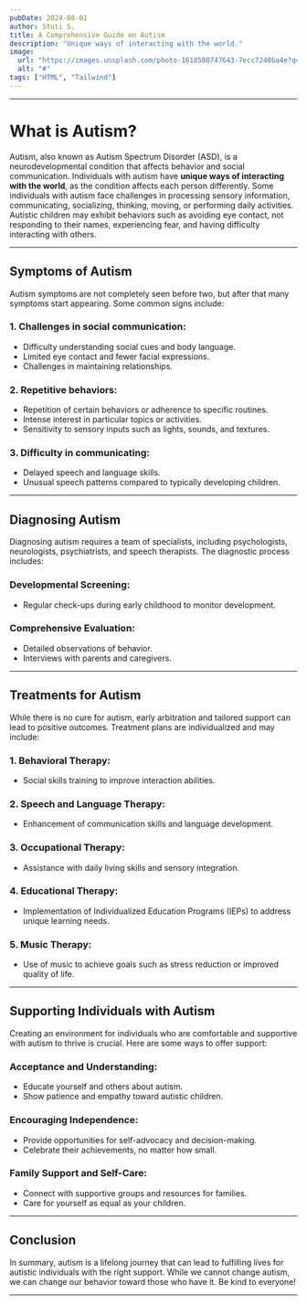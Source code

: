```yaml
---
pubDate: 2024-08-01
author: Stuti S.
title: A Comprehensive Guide on Autism
description: "Unique ways of interacting with the world."
image:
  url: "https://images.unsplash.com/photo-1618580747643-7ecc7240ba4e?q=80&w=2787&auto=format&fit=crop&ixlib=rb-4.0.3&ixid=M3wxMjA3fDB8MHxwaG90by1wYWdlfHx8fGVufDB8fHx8fA%3D%3D"
  alt: "#"
tags: ["HTML", "Tailwind"]
---
```


***
# What is Autism?

Autism, also known as Autism Spectrum Disorder (ASD), is a neurodevelopmental condition that affects behavior and social communication. Individuals with autism have **unique ways of interacting with the world**, as the condition affects each person differently.
Some individuals with autism face challenges in processing sensory information, communicating, socializing, thinking, moving, or performing daily activities.
<br>
Autistic children may exhibit behaviors such as avoiding eye contact, not responding to their names, experiencing fear, and having difficulty interacting with others.
***
## Symptoms of Autism
Autism symptoms are not completely seen before two, but after that many symptoms start appearing. Some common signs include:

### 1. Challenges in social communication:
- Difficulty understanding social cues and body language.
- Limited eye contact and fewer facial expressions.
- Challenges in maintaining relationships.

### 2. Repetitive behaviors:
- Repetition of certain behaviors or adherence to specific routines.
- Intense interest in particular topics or activities.
- Sensitivity to sensory inputs such as lights, sounds, and textures.

### 3. Difficulty in communicating:
- Delayed speech and language skills.
- Unusual speech patterns compared to typically developing children.
***
## Diagnosing Autism
Diagnosing autism requires a team of specialists, including psychologists, neurologists, psychiatrists, and speech therapists. The diagnostic process includes:
### Developmental Screening:
* Regular check-ups during early childhood to monitor development.
### Comprehensive Evaluation:
* Detailed observations of behavior.
* Interviews with parents and caregivers.
***
## Treatments for Autism
While there is no cure for autism, early arbitration and tailored support can lead to positive outcomes. Treatment plans are individualized and may include:
### 1. Behavioral Therapy:
- Social skills training to improve interaction abilities.
### 2. Speech and Language Therapy:
- Enhancement of communication skills and language development.
### 3. Occupational Therapy:
- Assistance with daily living skills and sensory integration.
### 4. Educational Therapy:
- Implementation of Individualized Education Programs (IEPs) to address unique learning needs.
### 5. Music Therapy:
- Use of music to achieve goals such as stress reduction or improved quality of life.
***
## Supporting Individuals with Autism
Creating an environment for individuals who are comfortable and supportive with autism to thrive is crucial. Here are some ways to offer support:
### Acceptance and Understanding:
* Educate yourself and others about autism.
* Show patience and empathy toward autistic children.
### Encouraging Independence:
* Provide opportunities for self-advocacy and decision-making.
* Celebrate their achievements, no matter how small.
### Family Support and Self-Care:
* Connect with supportive groups and resources for families.
* Care for yourself as equal as your children.
***
## Conclusion
In summary, autism is a lifelong journey that can lead to fulfilling lives for autistic individuals with the right support. While we cannot change autism, we can change our behavior toward those who have it. Be kind to everyone!
***


